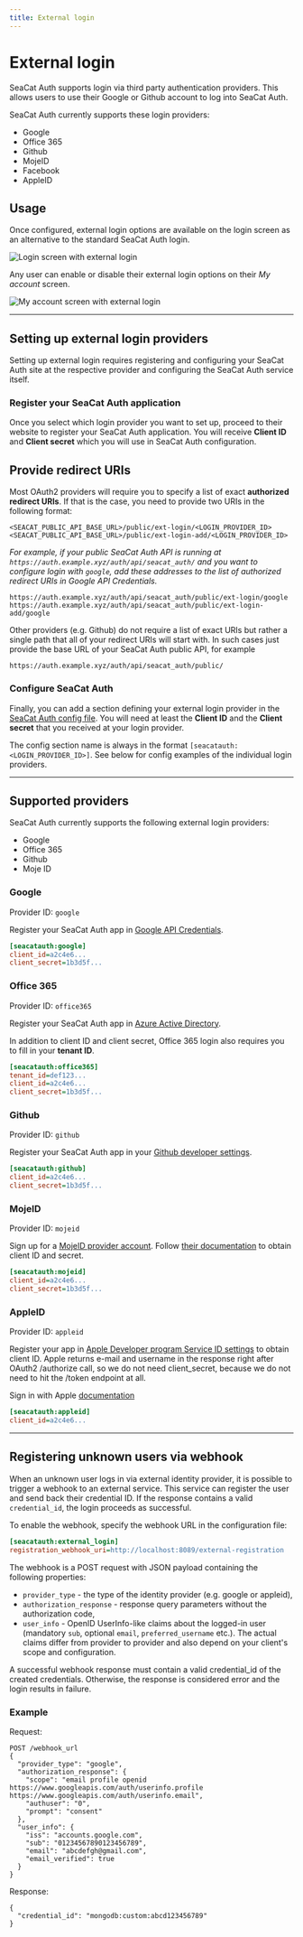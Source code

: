 ```yaml
---
title: External login
---
```


# External login

SeaCat Auth supports login via third party authentication providers.
This allows users to use their Google or Github account to log into SeaCat Auth.

SeaCat Auth currently supports these login providers:

- Google
- Office 365
- Github
- MojeID
- Facebook
- AppleID


## Usage

Once configured, external login options are available on the login screen 
as an alternative to the standard SeaCat Auth login.

![Login screen with external login](external-login-login.png)

Any user can enable or disable their external login options on their _My account_ screen. 

![My account screen with external login](external-login-my-account.png)

---

## Setting up external login providers

Setting up external login requires registering and configuring your SeaCat Auth site at the respective provider
and configuring the SeaCat Auth service itself.

### Register your SeaCat Auth application

Once you select which login provider you want to set up, proceed to their website 
to register your SeaCat Auth application.
You will receive **Client ID** and **Client secret** which you will use in SeaCat Auth configuration.

## Provide redirect URIs

Most OAuth2 providers will require you to specify a list of exact **authorized redirect URIs**.
If that is the case, you need to provide two URIs in the following format:

```
<SEACAT_PUBLIC_API_BASE_URL>/public/ext-login/<LOGIN_PROVIDER_ID>
<SEACAT_PUBLIC_API_BASE_URL>/public/ext-login-add/<LOGIN_PROVIDER_ID>
```

*For example, if your public SeaCat Auth API is running at `https://auth.example.xyz/auth/api/seacat_auth/` 
and you want to configure login with `google`, add these addresses to the list of authorized redirect URIs
in Google API Credentials.*

```
https://auth.example.xyz/auth/api/seacat_auth/public/ext-login/google
https://auth.example.xyz/auth/api/seacat_auth/public/ext-login-add/google
```

Other providers (e.g. Github) do not require a list of exact URIs but rather a single path 
that all of your redirect URIs will start with.
In such cases just provide the base URL of your SeaCat Auth public API, for example

```
https://auth.example.xyz/auth/api/seacat_auth/public/
```

### Configure SeaCat Auth

Finally, you can add a section defining your external login provider in the [SeaCat Auth config file](../config).
You will need at least the **Client ID** and the **Client secret** that you received at your login provider. 

The config section name is always in the format `[seacatauth:<LOGIN_PROVIDER_ID>]`.
See below for config examples of the individual login providers.

---


## Supported providers

SeaCat Auth currently supports the following external login providers:

- Google
- Office 365
- Github
- Moje ID

### Google

Provider ID: `google`

Register your SeaCat Auth app in [Google API Credentials](https://console.cloud.google.com/apis/credentials).

```ini
[seacatauth:google]
client_id=a2c4e6...
client_secret=1b3d5f...
```

### Office 365

Provider ID: `office365`

Register your SeaCat Auth app in [Azure Active Directory](https://portal.azure.com). 

In addition to client ID and client secret, Office 365 login also requires you to fill in your **tenant ID**.

```ini
[seacatauth:office365]
tenant_id=def123...
client_id=a2c4e6...
client_secret=1b3d5f...
```

### Github

Provider ID: `github`

Register your SeaCat Auth app in your [Github developer settings](https://github.com/settings/developers).

```ini
[seacatauth:github]
client_id=a2c4e6...
client_secret=1b3d5f...
```

### MojeID

Provider ID: `mojeid`

Sign up for a [MojeID provider account](https://www.mojeid.cz/cs/pro-poskytovatele/jak-zavest/).
Follow [their documentation](https://www.mojeid.cz/dokumentace/html/ImplementacePodporyMojeid/OpenidConnect/PrehledKroku.html) 
to obtain client ID and secret.

```ini
[seacatauth:mojeid]
client_id=a2c4e6...
client_secret=1b3d5f...
```

### AppleID

Provider ID: `appleid`

Register your app in [Apple Developer program Service ID settings](https://developer.apple.com/account/resources/identifiers/list/serviceId)
to obtain client ID. 
Apple returns e-mail and username in the response right after OAuth2 /authorize call, so we do not need client_secret,
because we do not need to hit the /token endpoint at all.

Sign in with Apple [documentation](https://developer.apple.com/documentation/sign_in_with_apple/) 

```ini
[seacatauth:appleid]
client_id=a2c4e6...
```

---


## Registering unknown users via webhook

When an unknown user logs in via external identity provider, it is possible to trigger a webhook to an external 
service. This service can register the user and send back their credential ID. If the response contains a valid 
`credential_id`, the login proceeds as successful.

To enable the webhook, specify the webhook URL in the configuration file:
```ini
[seacatauth:external_login]
registration_webhook_uri=http://localhost:8089/external-registration
```

The webhook is a POST request with JSON payload containing the following properties:

- `provider_type` - the type of the identity provider (e.g. google or appleid),
- `authorization_response` - response query parameters without the authorization code,
- `user_info` - OpenID UserInfo-like claims about the logged-in user (mandatory `sub`, optional `email`, 
    `preferred_username` etc.). The actual claims differ from provider to provider and also depend on your 
    client's scope and configuration.

A successful webhook response must contain a valid credential_id of the created credentials. 
Otherwise, the response is considered error and the login results in failure.


### Example

Request:
```
POST /webhook_url
{
  "provider_type": "google",
  "authorization_response": {
    "scope": "email profile openid https://www.googleapis.com/auth/userinfo.profile https://www.googleapis.com/auth/userinfo.email",
    "authuser": "0",
    "prompt": "consent"
  },
  "user_info": {
    "iss": "accounts.google.com",
    "sub": "01234567890123456789",
    "email": "abcdefgh@gmail.com",
    "email_verified": true
  }
}
```

Response:
```
{
  "credential_id": "mongodb:custom:abcd123456789"
}
```
